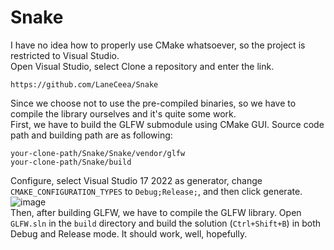 # Snake
I have no idea how to properly use CMake whatsoever, so the project is restricted to Visual Studio.  
Open Visual Studio, select Clone a repository and enter the link.
```
https://github.com/LaneCeea/Snake
```
Since we choose not to use the pre-compiled binaries, so we have to compile the library ourselves and it's quite some work.  
First, we have to build the GLFW submodule using CMake GUI. Source code path and building path are as following:
```
your-clone-path/Snake/Snake/vendor/glfw
your-clone-path/Snake/build
```
Configure, select Visual Studio 17 2022 as generator, change `CMAKE_CONFIGURATION_TYPES` to `Debug;Release;`, and then click generate.  
![image](https://github.com/LaneCeea/Snake/assets/109450573/17a7d316-7df2-4d7c-a9c9-e024b99723d3)  
Then, after building GLFW, we have to compile the GLFW library. Open `GLFW.sln` in the `build` directory and build the solution (`Ctrl+Shift+B`) in both Debug and Release mode. It should work, well, hopefully.
